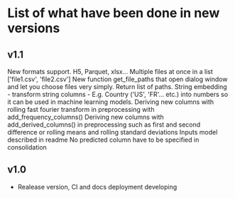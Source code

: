 # List of what have been done in new versions

## v1.1

New formats support. H5, Parquet, xlsx...
Multiple files at once in a list ['file1.csv', 'file2.csv']
New function get_file_paths that open dialog window and let you choose files very simply. Return list of paths.
String embedding - transform string columns - E.g. Country ('US', 'FR'... etc.) into numbers so it can be used in machine learning models.
Deriving new columns with rolling fast fourier transform in preprocessing with add_frequency_columns()
Deriving new columns with add_derived_columns() in preprocessing such as first and second difference or rolling means and rolling standard deviations
Inputs model described in readme
No predicted column have to be specified in consolidation

## v1.0

- Realease version, CI and docs deployment developing
